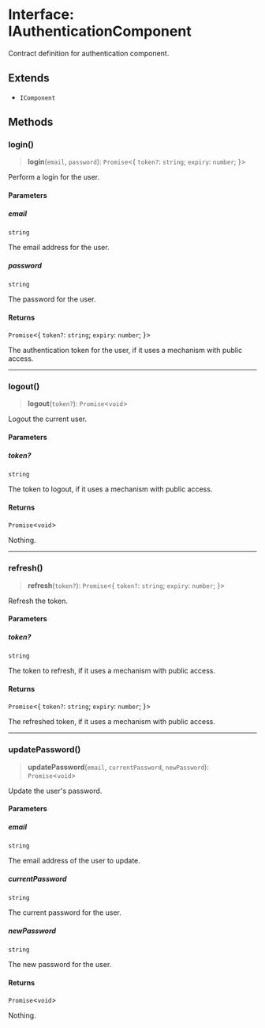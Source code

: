 # Interface: IAuthenticationComponent

Contract definition for authentication component.

## Extends

- `IComponent`

## Methods

### login()

> **login**(`email`, `password`): `Promise`\<\{ `token?`: `string`; `expiry`: `number`; \}\>

Perform a login for the user.

#### Parameters

##### email

`string`

The email address for the user.

##### password

`string`

The password for the user.

#### Returns

`Promise`\<\{ `token?`: `string`; `expiry`: `number`; \}\>

The authentication token for the user, if it uses a mechanism with public access.

***

### logout()

> **logout**(`token?`): `Promise`\<`void`\>

Logout the current user.

#### Parameters

##### token?

`string`

The token to logout, if it uses a mechanism with public access.

#### Returns

`Promise`\<`void`\>

Nothing.

***

### refresh()

> **refresh**(`token?`): `Promise`\<\{ `token?`: `string`; `expiry`: `number`; \}\>

Refresh the token.

#### Parameters

##### token?

`string`

The token to refresh, if it uses a mechanism with public access.

#### Returns

`Promise`\<\{ `token?`: `string`; `expiry`: `number`; \}\>

The refreshed token, if it uses a mechanism with public access.

***

### updatePassword()

> **updatePassword**(`email`, `currentPassword`, `newPassword`): `Promise`\<`void`\>

Update the user's password.

#### Parameters

##### email

`string`

The email address of the user to update.

##### currentPassword

`string`

The current password for the user.

##### newPassword

`string`

The new password for the user.

#### Returns

`Promise`\<`void`\>

Nothing.
